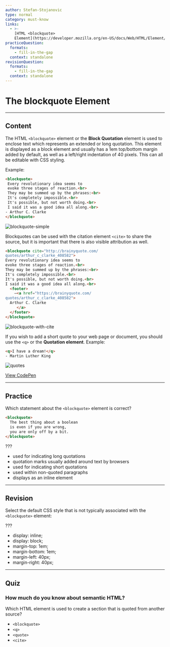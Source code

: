 ```yaml
---
author: Stefan-Stojanovic
type: normal
category: must-know
links:
  - >-
    [HTML <blockquote>
    Element](https://developer.mozilla.org/en-US/docs/Web/HTML/Element/blockquote){documentation}
practiceQuestion:
  formats:
    - fill-in-the-gap
  context: standalone
revisionQuestion:
  formats:
    - fill-in-the-gap
  context: standalone
---
```


# The blockquote Element


---

## Content

The HTML `<blockquote>` element or the **Block Quotation** element is used to enclose text which represents an extended or long quotation. This element is displayed as a block element and usually has a 1em top/bottom margin added by default, as well as a left/right indentation of 40 pixels. This can all be editable with CSS styling.

Example:

```html
<blockquote>
 Every revolutionary idea seems to
 evoke three stages of reaction.<br>
 They may be summed up by the phrases:<br>
 It's completely impossible.<br>
 It's possible, but not worth doing.<br>
 I said it was a good idea all along.<br>
- Arthur C. Clarke
</blockquote>
```

![blockquote-simple](https://img.enkipro.com/de96f330200a0ca38850a2523ed01b92.png)

Blockquotes can be used with the citation element `<cite>` to share the source, but it is important that there is also visible attribution as well.

```html
<blockquote cite="http://brainyquote.com/
quotes/arthur_c_clarke_408582">
Every revolutionary idea seems to
evoke three stages of reaction.<br>
They may be summed up by the phrases:<br>
It's completely impossible.<br>
It's possible, but not worth doing.<br>
I said it was a good idea all along.<br>
  <footer>
    —<a href="https://brainyquote.com/
quotes/arthur_c_clarke_408582">
  Arthur C. Clarke
     </a>
  </footer>
</blockquote>
```

![blockquote-with-cite](https://img.enkipro.com/f702ae2ea6852ec747ae0ee7518ea83b.png)

If you wish to add a short quote to your web page or document, you should use the `<q>` or the **Quotation element**.
Example:

```html
<q>I have a dream!</q>
- Martin Luther King
```

![quotes](https://img.enkipro.com/39616c8208d10dc2a7a1e12291a5b015.png)

[View CodePen](https://codepen.io/enkidevs/pen/oyPQBr)


---

## Practice

Which statement about the `<blockquote>` element is correct?

```html
<blockquote>
  The best thing about a boolean
  is even if you are wrong,
  you are only off by a bit.
</blockquote>
```

???

- used for indicating long quotations
- quotation marks usually added around text by browsers
- used for indicating short quotations
- used within non-quoted paragraphs
- displays as an inline element


---

## Revision

Select the default CSS style that is not typically associated with the `<blockquote>` element:

???

- display: inline;
- display: block;
- margin-top: 1em;
- margin-bottom: 1em;
- margin-left: 40px;
- margin-right: 40px;


---

## Quiz

### How much do you know about semantic HTML?


Which HTML element is used to create a section that is quoted from another source?

- `<blockquote>`
- `<q>`
- `<quote>`
- `<cite>`
